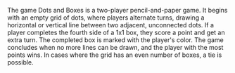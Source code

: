 The game Dots and Boxes is a two-player pencil-and-paper game. It begins with an empty grid of dots, where players alternate turns, drawing a horizontal or vertical line between two adjacent, unconnected dots. If a player completes the fourth side of a 1x1 box, they score a point and get an extra turn. The completed box is marked with the player's color. The game concludes when no more lines can be drawn, and the player with the most points wins. In cases where the grid has an even number of boxes, a tie is possible.
